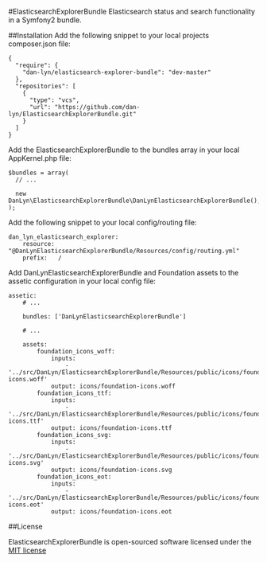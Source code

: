 #ElasticsearchExplorerBundle
Elasticsearch status and search functionality in a Symfony2 bundle.

##Installation
Add the following snippet to your local projects composer.json file:
```
{
  "require": {
    "dan-lyn/elasticsearch-explorer-bundle": "dev-master"
  },
  "repositories": [
    {
      "type": "vcs",
      "url": "https://github.com/dan-lyn/ElasticsearchExplorerBundle.git"
    }
  ]
}
```

Add the ElasticsearchExplorerBundle to the bundles array in your local AppKernel.php file:
```
$bundles = array(
  // ...

  new DanLyn\ElasticsearchExplorerBundle\DanLynElasticsearchExplorerBundle(),
);
```

Add the following snippet to your local config/routing file:
```
dan_lyn_elasticsearch_explorer:
    resource: "@DanLynElasticsearchExplorerBundle/Resources/config/routing.yml"
    prefix:   /
```

Add DanLynElasticsearchExplorerBundle and Foundation assets to the assetic configuration in your local config file:
```
assetic:
    # ...

    bundles: ['DanLynElasticsearchExplorerBundle']

    # ...

    assets:
        foundation_icons_woff:
            inputs:
                - '../src/DanLyn/ElasticsearchExplorerBundle/Resources/public/icons/foundation-icons.woff'
            output: icons/foundation-icons.woff
        foundation_icons_ttf:
            inputs:
                - '../src/DanLyn/ElasticsearchExplorerBundle/Resources/public/icons/foundation-icons.ttf'
            output: icons/foundation-icons.ttf
        foundation_icons_svg:
            inputs:
                - '../src/DanLyn/ElasticsearchExplorerBundle/Resources/public/icons/foundation-icons.svg'
            output: icons/foundation-icons.svg
        foundation_icons_eot:
            inputs:
                - '../src/DanLyn/ElasticsearchExplorerBundle/Resources/public/icons/foundation-icons.eot'
            output: icons/foundation-icons.eot
```

##License

ElasticsearchExplorerBundle is open-sourced software licensed under the [MIT license](http://opensource.org/licenses/MIT)
